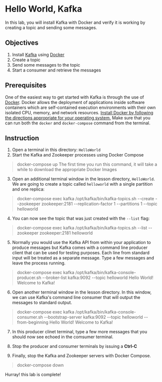 # Hello World, Kafka

In this lab, you will install Kafka with Docker and verify it is working by creating a topic and sending some messages.

## Objectives

1. Install [Kafka](http://kafka.apache.org/) using [Docker](https://www.docker.com/products/overview)
2. Create a topic
3. Send some messages to the topic
4. Start a consumer and retrieve the messages

## Prerequisites

One of the easiest way to get started with Kafka is through the use of [Docker](https://www.docker.com). Docker allows the deployment of applications inside software containers which are self-contained execution environments with their own isolated CPU, memory, and network resources. [Install Docker by following the directions appropriate for your operating system.](https://www.docker.com/products/overview) Make sure that you can run both the `docker` and `docker-compose` command from the terminal.

## Instruction

1. Open a terminal in this directory: ``HelloWorld``
2. Start the Kafka and Zookeeper processes using Docker Compose

> docker-compose up
The first time you run this command, it will take a while to download the appropriate Docker Images

3. Open an additional terminal window in the lesson directory, ``HelloWorld``. We are going to create a topic called ``helloworld`` with a single partition and one replica:

> docker-compose exec kafka /opt/kafka/bin/kafka-topics.sh --create --zookeeper zookeeper:2181 --replication-factor 1 --partitions 1 --topic helloworld

4. You can now see the topic that was just created with the ``--list`` flag:

> docker-compose exec kafka /opt/kafka/bin/kafka-topics.sh --list --zookeeper zookeeper:2181
> helloworld

5. Normally you would use the Kafka API from within your application to produce messages but Kafka comes with a command line producer client that can be used for testing purposes. Each line from standard input will be treated as a separate message. Type a few messages and leave the process running.

> docker-compose exec kafka /opt/kafka/bin/kafka-console-producer.sh --broker-list kafka:9092 --topic helloworld
> Hello World!
> Welcome to Kafka!

6. Open another terminal window in the lesson directory. In this window, we can use Kafka's command line consumer that will output the messages to standard output.

> docker-compose exec kafka /opt/kafka/bin/kafka-console-consumer.sh --bootstrap-server kafka:9092 --topic helloworld --from-beginning
> Hello World!
> Welcome to Kafka!

7. In this producer clinet terminal, type a few more messages that you should now see echoed in the comsumer terminal.

8. Stop the producer and consumer terminals by issuing a **Ctrl-C**

9. Finally, stop the Kafka and Zookeeper servers with Docker Compose.

> docker-compose down

Hurray! this lab is complete!


